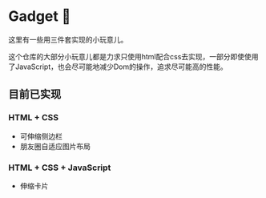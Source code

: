 # Gadget &#128302;

这里有一些用三件套实现的小玩意儿。

这个仓库的大部分小玩意儿都是力求只使用html配合css去实现，一部分即使使用了JavaScript，也会尽可能地减少Dom的操作，追求尽可能高的性能。

## 目前已实现

### HTML + CSS

* 可伸缩侧边栏
* 朋友圈自适应图片布局

### HTML + CSS + JavaScript

* 伸缩卡片